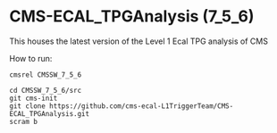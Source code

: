 # CMS-ECAL_TPGAnalysis (7_5_6)
This houses the latest version of the Level 1 Ecal TPG analysis of CMS

How to run:

`cmsrel CMSSW_7_5_6`


```
cd CMSSW_7_5_6/src
git cms-init
git clone https://github.com/cms-ecal-L1TriggerTeam/CMS-ECAL_TPGAnalysis.git
scram b
``` 
